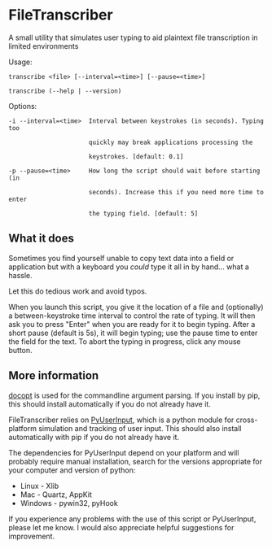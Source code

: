 FileTranscriber
===============

A small utility that simulates user typing to aid plaintext file transcription
in limited environments

  Usage:

    transcribe <file> [--interval=<time>] [--pause=<time>]

    transcribe (--help | --version)

  Options:

    -i --interval=<time>  Interval between keystrokes (in seconds). Typing too

                          quickly may break applications processing the

                          keystrokes. [default: 0.1]

    -p --pause=<time>     How long the script should wait before starting (in

                          seconds). Increase this if you need more time to enter

                          the typing field. [default: 5]

What it does
------------

Sometimes you find yourself unable to copy text data into a field or application
but with a keyboard you *could* type it all in by hand... what a hassle.

Let this do tedious work and avoid typos.

When you launch this script, you give it the location of a file and (optionally)
a between-keystroke time interval to control the rate of typing. It will then ask
you to press "Enter" when you are ready for it to begin typing. After a short
pause (default is 5s), it will begin typing; use the pause time to enter the field
for the text. To abort the typing in progress, click any mouse button.

More information
----------------

[docopt](https://github.com/docopt/docopt) is used for the commandline argument
parsing. If you install by pip, this should install automatically if you do not
already have it.

FileTranscriber relies on [PyUserInput](https://github.com/SavinaRoja/PyUserInput),
which is a python module for cross-platform simulation and tracking of user input.
This should also install automatically with pip if you do not already have it.

The dependencies for PyUserInput depend on your platform and will probably require
manual installation, search for the versions appropriate for your computer and
version of python:

  * Linux - Xlib
  * Mac - Quartz, AppKit
  * Windows - pywin32, pyHook

If you experience any problems with the use of this script or PyUserInput, please
let me know. I would also appreciate helpful suggestions for improvement.
